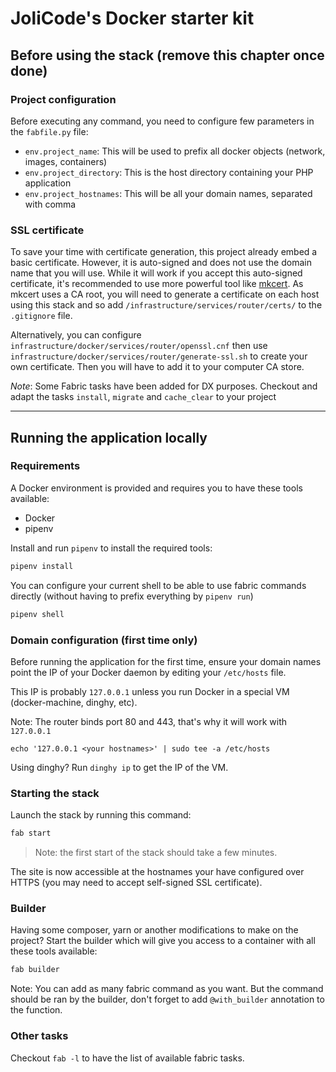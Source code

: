 # JoliCode's Docker starter kit

## Before using the stack (remove this chapter once done)

### Project configuration

Before executing any command, you need to configure few parameters in the
`fabfile.py` file:

* `env.project_name`: This will be used to prefix all docker objects (network,
 images, containers)
* `env.project_directory`: This is the host directory containing your PHP
  application
* `env.project_hostnames`: This will be all your domain names, separated with comma

### SSL certificate

To save your time with certificate generation, this project already embed a
basic certificate. However, it is auto-signed and does not use the domain name
that you will use. While it will work if you accept this auto-signed
certificate, it's recommended to use more powerful tool like
[mkcert](https://github.com/FiloSottile/mkcert). As mkcert uses a CA root, you
will need to generate a certificate on each host using this stack and so add
`/infrastructure/services/router/certs/` to the `.gitignore` file.

Alternatively, you can configure
`infrastructure/docker/services/router/openssl.cnf` then use
`infrastructure/docker/services/router/generate-ssl.sh` to create your own
certificate. Then you will have to add it to your computer CA store.

*Note*: Some Fabric tasks have been added for DX purposes. Checkout and adapt
the tasks `install`, `migrate` and `cache_clear` to your project

---

## Running the application locally

### Requirements

A Docker environment is provided and requires you to have these tools available:

 * Docker
 * pipenv

Install and run `pipenv` to install the required tools:

```bash
pipenv install
```

You can configure your current shell to be able to use fabric commands directly
(without having to prefix everything by `pipenv run`)

```bash
pipenv shell
```

### Domain configuration (first time only)

Before running the application for the first time, ensure your domain names
point the IP of your Docker daemon by editing your `/etc/hosts` file.

This IP is probably `127.0.0.1` unless you run Docker in a special VM (docker-machine, dinghy, etc).

Note: The router binds port 80 and 443, that's why it will work with `127.0.0.1`

```
echo '127.0.0.1 <your hostnames>' | sudo tee -a /etc/hosts
```

Using dinghy? Run `dinghy ip` to get the IP of the VM.

### Starting the stack

Launch the stack by running this command:

```bash
fab start
```

> Note: the first start of the stack should take a few minutes.

The site is now accessible at the hostnames your have configured over HTTPS
(you may need to accept self-signed SSL certificate).

### Builder

Having some composer, yarn or another modifications to make on the project?
Start the builder which will give you access to a container with all these
tools available:

```bash
fab builder
```

Note: You can add as many fabric command as you want. But the command should be
ran by the builder, don't forget to add `@with_builder` annotation to the
function.

### Other tasks

Checkout `fab -l` to have the list of available fabric tasks.
